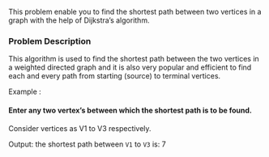 This problem enable you to find the shortest path between two vertices in a graph with the help of Dijkstra’s algorithm.

### Problem Description 

This algorithm is used to find the shortest path between the two vertices in a
weighted directed graph and it is also very popular and efficient to find each
and every path from starting (source) to terminal vertices.

Example :

#### Enter any two vertex’s between which the shortest path is to be found. 

Consider vertices as V1 to V3 respectively.

Output: the shortest path between `V1` to `V3` is: 7